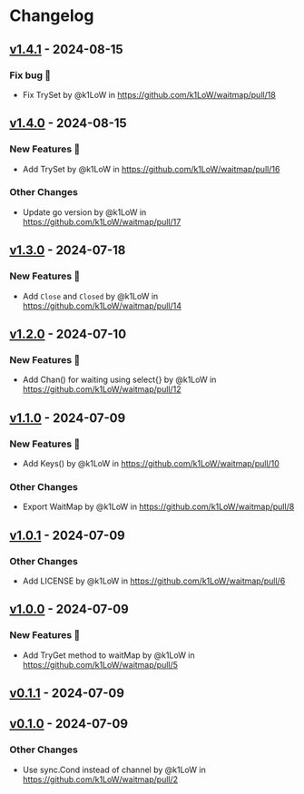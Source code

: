 # Changelog

## [v1.4.1](https://github.com/k1LoW/waitmap/compare/v1.4.0...v1.4.1) - 2024-08-15
### Fix bug 🐛
- Fix TrySet by @k1LoW in https://github.com/k1LoW/waitmap/pull/18

## [v1.4.0](https://github.com/k1LoW/waitmap/compare/v1.3.0...v1.4.0) - 2024-08-15
### New Features 🎉
- Add TrySet by @k1LoW in https://github.com/k1LoW/waitmap/pull/16
### Other Changes
- Update go version by @k1LoW in https://github.com/k1LoW/waitmap/pull/17

## [v1.3.0](https://github.com/k1LoW/waitmap/compare/v1.2.0...v1.3.0) - 2024-07-18
### New Features 🎉
- Add `Close` and `Closed` by @k1LoW in https://github.com/k1LoW/waitmap/pull/14

## [v1.2.0](https://github.com/k1LoW/waitmap/compare/v1.1.0...v1.2.0) - 2024-07-10
### New Features 🎉
- Add Chan() for waiting using select{} by @k1LoW in https://github.com/k1LoW/waitmap/pull/12

## [v1.1.0](https://github.com/k1LoW/waitmap/compare/v1.0.1...v1.1.0) - 2024-07-09
### New Features 🎉
- Add Keys() by @k1LoW in https://github.com/k1LoW/waitmap/pull/10
### Other Changes
- Export WaitMap by @k1LoW in https://github.com/k1LoW/waitmap/pull/8

## [v1.0.1](https://github.com/k1LoW/waitmap/compare/v1.0.0...v1.0.1) - 2024-07-09
### Other Changes
- Add LICENSE by @k1LoW in https://github.com/k1LoW/waitmap/pull/6

## [v1.0.0](https://github.com/k1LoW/waitmap/compare/v0.1.1...v1.0.0) - 2024-07-09
### New Features 🎉
- Add TryGet method to waitMap by @k1LoW in https://github.com/k1LoW/waitmap/pull/5

## [v0.1.1](https://github.com/k1LoW/waitmap/compare/v0.1.0...v0.1.1) - 2024-07-09

## [v0.1.0](https://github.com/k1LoW/waitmap/commits/v0.1.0) - 2024-07-09
### Other Changes
- Use sync.Cond instead of channel by @k1LoW in https://github.com/k1LoW/waitmap/pull/2
